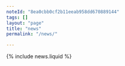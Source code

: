 ```yaml
---
noteId: "8ea0cbb0cf2b11eeab958dd670889144"
tags: []
layout: "page"
title: "news"
permalink: "/news/"

---
```


{% include news.liquid %}
